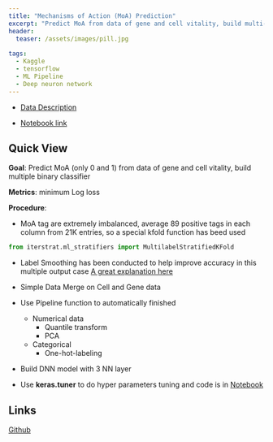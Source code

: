```yaml
---
title: "Mechanisms of Action (MoA) Prediction"
excerpt: "Predict MoA from data of gene and cell vitality, build multi-label classifier"
header:
  teaser: /assets/images/pill.jpg
 
tags: 
  - Kaggle
  - tensorflow
  - ML Pipeline
  - Deep neuron network
---
```


- [Data Description](https://www.kaggle.com/c/lish-moa)

- [Notebook link](https://www.kaggle.com/scleeza/cv6-tfa-labeling)


## Quick View
__Goal__: Predict MoA (only 0 and 1) from data of gene and cell vitality, build multiple binary classifier

__Metrics__: minimum Log loss

__Procedure__:
   - MoA tag are extremely imbalanced, average 89 positive tags in each column from 21K entries, so a special kfold function has beed used
   ```python
from iterstrat.ml_stratifiers import MultilabelStratifiedKFold
   ```
    
   - Label Smoothing has been conducted to help improve accuracy in this multiple output case [A great explanation here](https://www.pyimagesearch.com/2019/12/30/label-smoothing-with-keras-tensorflow-and-deep-learning/)
    
   - Simple Data Merge on Cell and Gene data
    
   - Use Pipeline function to automatically finished
       - Numerical data
         - Quantile transform
         - PCA
       - Categorical
         - One-hot-labeling  
         
   - Build DNN model with 3 NN layer     
   - Use __keras.tuner__ to do hyper parameters tuning and code is in [Notebook](https://github.com/scleeza/ML-Projects/blob/main/MoA/hyperparam.ipynb)

## Links 
[Github](https://github.com/scleeza/ML-Projects/tree/main/MoA)
